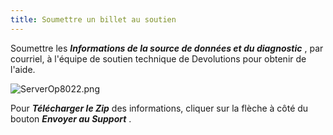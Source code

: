 ```yaml
---
title: Soumettre un billet au soutien
---
```

Soumettre les ***Informations de la source de données et du diagnostic*** , par courriel, à l'équipe de soutien technique de Devolutions pour obtenir de l'aide.  

![ServerOp8022.png](/img/fr/server/ServerOp8022.png) 

Pour ***Télécharger le Zip*** des informations, cliquer sur la flèche à côté du bouton ***Envoyer au Support*** . 

